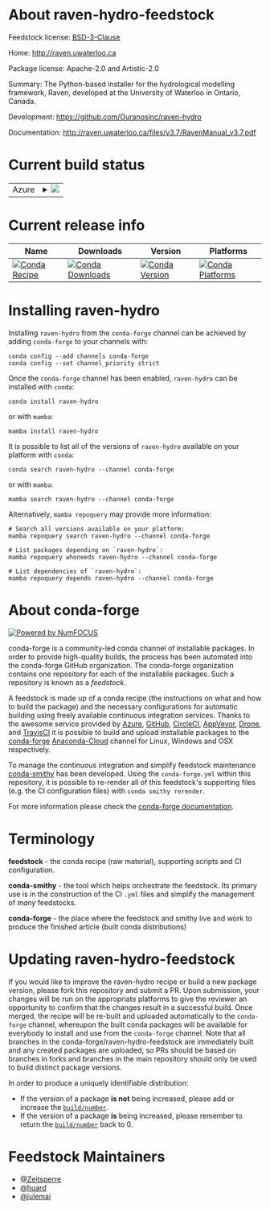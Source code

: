 About raven-hydro-feedstock
===========================

Feedstock license: [BSD-3-Clause](https://github.com/conda-forge/raven-hydro-feedstock/blob/main/LICENSE.txt)

Home: http://raven.uwaterloo.ca

Package license: Apache-2.0 and Artistic-2.0

Summary: The Python-based installer for the hydrological modelling framework, Raven, developed at the University of Waterloo in Ontario, Canada.

Development: https://github.com/Ouranosinc/raven-hydro

Documentation: http://raven.uwaterloo.ca/files/v3.7/RavenManual_v3.7.pdf

Current build status
====================


<table>
    
  <tr>
    <td>Azure</td>
    <td>
      <details>
        <summary>
          <a href="https://dev.azure.com/conda-forge/feedstock-builds/_build/latest?definitionId=12653&branchName=main">
            <img src="https://dev.azure.com/conda-forge/feedstock-builds/_apis/build/status/raven-hydro-feedstock?branchName=main">
          </a>
        </summary>
        <table>
          <thead><tr><th>Variant</th><th>Status</th></tr></thead>
          <tbody><tr>
              <td>linux_64_python3.10.____cpython</td>
              <td>
                <a href="https://dev.azure.com/conda-forge/feedstock-builds/_build/latest?definitionId=12653&branchName=main">
                  <img src="https://dev.azure.com/conda-forge/feedstock-builds/_apis/build/status/raven-hydro-feedstock?branchName=main&jobName=linux&configuration=linux%20linux_64_python3.10.____cpython" alt="variant">
                </a>
              </td>
            </tr><tr>
              <td>linux_64_python3.11.____cpython</td>
              <td>
                <a href="https://dev.azure.com/conda-forge/feedstock-builds/_build/latest?definitionId=12653&branchName=main">
                  <img src="https://dev.azure.com/conda-forge/feedstock-builds/_apis/build/status/raven-hydro-feedstock?branchName=main&jobName=linux&configuration=linux%20linux_64_python3.11.____cpython" alt="variant">
                </a>
              </td>
            </tr><tr>
              <td>linux_64_python3.8.____cpython</td>
              <td>
                <a href="https://dev.azure.com/conda-forge/feedstock-builds/_build/latest?definitionId=12653&branchName=main">
                  <img src="https://dev.azure.com/conda-forge/feedstock-builds/_apis/build/status/raven-hydro-feedstock?branchName=main&jobName=linux&configuration=linux%20linux_64_python3.8.____cpython" alt="variant">
                </a>
              </td>
            </tr><tr>
              <td>linux_64_python3.9.____cpython</td>
              <td>
                <a href="https://dev.azure.com/conda-forge/feedstock-builds/_build/latest?definitionId=12653&branchName=main">
                  <img src="https://dev.azure.com/conda-forge/feedstock-builds/_apis/build/status/raven-hydro-feedstock?branchName=main&jobName=linux&configuration=linux%20linux_64_python3.9.____cpython" alt="variant">
                </a>
              </td>
            </tr><tr>
              <td>osx_64_python3.10.____cpython</td>
              <td>
                <a href="https://dev.azure.com/conda-forge/feedstock-builds/_build/latest?definitionId=12653&branchName=main">
                  <img src="https://dev.azure.com/conda-forge/feedstock-builds/_apis/build/status/raven-hydro-feedstock?branchName=main&jobName=osx&configuration=osx%20osx_64_python3.10.____cpython" alt="variant">
                </a>
              </td>
            </tr><tr>
              <td>osx_64_python3.11.____cpython</td>
              <td>
                <a href="https://dev.azure.com/conda-forge/feedstock-builds/_build/latest?definitionId=12653&branchName=main">
                  <img src="https://dev.azure.com/conda-forge/feedstock-builds/_apis/build/status/raven-hydro-feedstock?branchName=main&jobName=osx&configuration=osx%20osx_64_python3.11.____cpython" alt="variant">
                </a>
              </td>
            </tr><tr>
              <td>osx_64_python3.8.____cpython</td>
              <td>
                <a href="https://dev.azure.com/conda-forge/feedstock-builds/_build/latest?definitionId=12653&branchName=main">
                  <img src="https://dev.azure.com/conda-forge/feedstock-builds/_apis/build/status/raven-hydro-feedstock?branchName=main&jobName=osx&configuration=osx%20osx_64_python3.8.____cpython" alt="variant">
                </a>
              </td>
            </tr><tr>
              <td>osx_64_python3.9.____cpython</td>
              <td>
                <a href="https://dev.azure.com/conda-forge/feedstock-builds/_build/latest?definitionId=12653&branchName=main">
                  <img src="https://dev.azure.com/conda-forge/feedstock-builds/_apis/build/status/raven-hydro-feedstock?branchName=main&jobName=osx&configuration=osx%20osx_64_python3.9.____cpython" alt="variant">
                </a>
              </td>
            </tr><tr>
              <td>win_64_python3.10.____cpython</td>
              <td>
                <a href="https://dev.azure.com/conda-forge/feedstock-builds/_build/latest?definitionId=12653&branchName=main">
                  <img src="https://dev.azure.com/conda-forge/feedstock-builds/_apis/build/status/raven-hydro-feedstock?branchName=main&jobName=win&configuration=win%20win_64_python3.10.____cpython" alt="variant">
                </a>
              </td>
            </tr><tr>
              <td>win_64_python3.11.____cpython</td>
              <td>
                <a href="https://dev.azure.com/conda-forge/feedstock-builds/_build/latest?definitionId=12653&branchName=main">
                  <img src="https://dev.azure.com/conda-forge/feedstock-builds/_apis/build/status/raven-hydro-feedstock?branchName=main&jobName=win&configuration=win%20win_64_python3.11.____cpython" alt="variant">
                </a>
              </td>
            </tr><tr>
              <td>win_64_python3.8.____cpython</td>
              <td>
                <a href="https://dev.azure.com/conda-forge/feedstock-builds/_build/latest?definitionId=12653&branchName=main">
                  <img src="https://dev.azure.com/conda-forge/feedstock-builds/_apis/build/status/raven-hydro-feedstock?branchName=main&jobName=win&configuration=win%20win_64_python3.8.____cpython" alt="variant">
                </a>
              </td>
            </tr><tr>
              <td>win_64_python3.9.____cpython</td>
              <td>
                <a href="https://dev.azure.com/conda-forge/feedstock-builds/_build/latest?definitionId=12653&branchName=main">
                  <img src="https://dev.azure.com/conda-forge/feedstock-builds/_apis/build/status/raven-hydro-feedstock?branchName=main&jobName=win&configuration=win%20win_64_python3.9.____cpython" alt="variant">
                </a>
              </td>
            </tr>
          </tbody>
        </table>
      </details>
    </td>
  </tr>
</table>

Current release info
====================

| Name | Downloads | Version | Platforms |
| --- | --- | --- | --- |
| [![Conda Recipe](https://img.shields.io/badge/recipe-raven--hydro-green.svg)](https://anaconda.org/conda-forge/raven-hydro) | [![Conda Downloads](https://img.shields.io/conda/dn/conda-forge/raven-hydro.svg)](https://anaconda.org/conda-forge/raven-hydro) | [![Conda Version](https://img.shields.io/conda/vn/conda-forge/raven-hydro.svg)](https://anaconda.org/conda-forge/raven-hydro) | [![Conda Platforms](https://img.shields.io/conda/pn/conda-forge/raven-hydro.svg)](https://anaconda.org/conda-forge/raven-hydro) |

Installing raven-hydro
======================

Installing `raven-hydro` from the `conda-forge` channel can be achieved by adding `conda-forge` to your channels with:

```
conda config --add channels conda-forge
conda config --set channel_priority strict
```

Once the `conda-forge` channel has been enabled, `raven-hydro` can be installed with `conda`:

```
conda install raven-hydro
```

or with `mamba`:

```
mamba install raven-hydro
```

It is possible to list all of the versions of `raven-hydro` available on your platform with `conda`:

```
conda search raven-hydro --channel conda-forge
```

or with `mamba`:

```
mamba search raven-hydro --channel conda-forge
```

Alternatively, `mamba repoquery` may provide more information:

```
# Search all versions available on your platform:
mamba repoquery search raven-hydro --channel conda-forge

# List packages depending on `raven-hydro`:
mamba repoquery whoneeds raven-hydro --channel conda-forge

# List dependencies of `raven-hydro`:
mamba repoquery depends raven-hydro --channel conda-forge
```


About conda-forge
=================

[![Powered by
NumFOCUS](https://img.shields.io/badge/powered%20by-NumFOCUS-orange.svg?style=flat&colorA=E1523D&colorB=007D8A)](https://numfocus.org)

conda-forge is a community-led conda channel of installable packages.
In order to provide high-quality builds, the process has been automated into the
conda-forge GitHub organization. The conda-forge organization contains one repository
for each of the installable packages. Such a repository is known as a *feedstock*.

A feedstock is made up of a conda recipe (the instructions on what and how to build
the package) and the necessary configurations for automatic building using freely
available continuous integration services. Thanks to the awesome service provided by
[Azure](https://azure.microsoft.com/en-us/services/devops/), [GitHub](https://github.com/),
[CircleCI](https://circleci.com/), [AppVeyor](https://www.appveyor.com/),
[Drone](https://cloud.drone.io/welcome), and [TravisCI](https://travis-ci.com/)
it is possible to build and upload installable packages to the
[conda-forge](https://anaconda.org/conda-forge) [Anaconda-Cloud](https://anaconda.org/)
channel for Linux, Windows and OSX respectively.

To manage the continuous integration and simplify feedstock maintenance
[conda-smithy](https://github.com/conda-forge/conda-smithy) has been developed.
Using the ``conda-forge.yml`` within this repository, it is possible to re-render all of
this feedstock's supporting files (e.g. the CI configuration files) with ``conda smithy rerender``.

For more information please check the [conda-forge documentation](https://conda-forge.org/docs/).

Terminology
===========

**feedstock** - the conda recipe (raw material), supporting scripts and CI configuration.

**conda-smithy** - the tool which helps orchestrate the feedstock.
                   Its primary use is in the construction of the CI ``.yml`` files
                   and simplify the management of *many* feedstocks.

**conda-forge** - the place where the feedstock and smithy live and work to
                  produce the finished article (built conda distributions)


Updating raven-hydro-feedstock
==============================

If you would like to improve the raven-hydro recipe or build a new
package version, please fork this repository and submit a PR. Upon submission,
your changes will be run on the appropriate platforms to give the reviewer an
opportunity to confirm that the changes result in a successful build. Once
merged, the recipe will be re-built and uploaded automatically to the
`conda-forge` channel, whereupon the built conda packages will be available for
everybody to install and use from the `conda-forge` channel.
Note that all branches in the conda-forge/raven-hydro-feedstock are
immediately built and any created packages are uploaded, so PRs should be based
on branches in forks and branches in the main repository should only be used to
build distinct package versions.

In order to produce a uniquely identifiable distribution:
 * If the version of a package **is not** being increased, please add or increase
   the [``build/number``](https://docs.conda.io/projects/conda-build/en/latest/resources/define-metadata.html#build-number-and-string).
 * If the version of a package **is** being increased, please remember to return
   the [``build/number``](https://docs.conda.io/projects/conda-build/en/latest/resources/define-metadata.html#build-number-and-string)
   back to 0.

Feedstock Maintainers
=====================

* [@Zeitsperre](https://github.com/Zeitsperre/)
* [@huard](https://github.com/huard/)
* [@julemai](https://github.com/julemai/)

